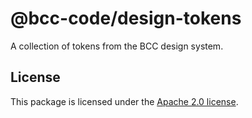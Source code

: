 # @bcc-code/design-tokens
A collection of tokens from the BCC design system.

## License
This package is licensed under the [Apache 2.0 license](./LICENSE).
